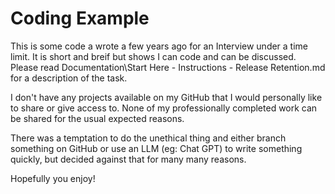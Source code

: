 # Coding Example

This is some code a wrote a few years ago for an Interview under a time limit. It is short and breif but shows I can code and can be discussed. Please read Documentation\Start Here - Instructions - Release Retention.md for a description of the task. 

I don't have any projects available on my GitHub that I would personally like to share or give access to. None of my professionally completed work can be shared for the usual expected reasons.

There was a temptation to do the unethical thing and either branch something on GitHub or use an LLM (eg: Chat GPT) to write something quickly, but decided against that for many many reasons.

Hopefully you enjoy!